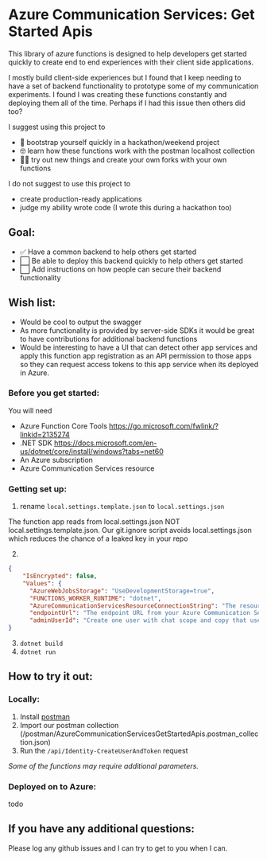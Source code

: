 # Azure Communication Services: Get Started Apis

This library of azure functions is designed to help developers get started quickly to create end to end experiences with their client side applications.

I mostly build client-side experiences but I found that I keep needing to have a set of backend functionality to prototype some of my communication experiments. I found I was creating these functions constantly and deploying them all of the time. Perhaps if I had this issue then others did too?

I suggest using this project to
- 🚗 bootstrap yourself quickly in a hackathon/weekend project
- 🤓 learn how these functions work with the postman localhost collection
- 🐱‍🏍 try out new things and create your own forks with your own functions

I do not suggest to use this project to
- create production-ready applications
- judge my ability wrote code (I wrote this during a hackathon too)

## Goal:
- ✅ Have a common backend to help others get started
- ⬜ Be able to deploy this backend quickly to help others get started
- ⬜ Add instructions on how people can secure their backend functionality

## Wish list:
- Would be cool to output the swagger
- As more functionality is provided by server-side SDKs it would be great to have contributions for additional backend functions
- Would be interesting to have a UI that can detect other app services and apply this function app registration as an API permission to those apps so they can request access tokens to this app service when its deployed in Azure.

### Before you get started:
You will need
- Azure Function Core Tools
	https://go.microsoft.com/fwlink/?linkid=2135274
- .NET SDK
	https://docs.microsoft.com/en-us/dotnet/core/install/windows?tabs=net60
- An Azure subscription
- Azure Communication Services resource
### Getting set up:
1. rename `local.settings.template.json` to `local.settings.json`

The function app reads from local.settings.json NOT local.settings.template.json. Our git.ignore script avoids local.settings.json which reduces the chance of a leaked key in your repo

2. 
```json
{
    "IsEncrypted": false,
    "Values": {
      "AzureWebJobsStorage": "UseDevelopmentStorage=true",
      "FUNCTIONS_WORKER_RUNTIME": "dotnet",
      "AzureCommunicationServicesResourceConnectionString": "The resource connection string in your Azure Communication Services Resource",
      "endpointUrl": "The endpoint URL from your Azure Communication Services resource",
      "adminUserId": "Create one user with chat scope and copy that userId here. (It is helpful for having a server create something on behalf of your end user)"
} 
```
3. `dotnet build`
4. `dotnet run`

## How to try it out:

### Locally:
1. Install [postman](https://www.postman.com/downloads/ "postman")
2. Import our postman collection (/postman/AzureCommunicationServicesGetStartedApis.postman_collection.json)
3. Run the `/api/Identity-CreateUserAndToken` request

_Some of the functions may require additional parameters._

### Deployed on to Azure:

todo

## If you have any additional questions:

Please log any github issues and I can try to get to you when I can.